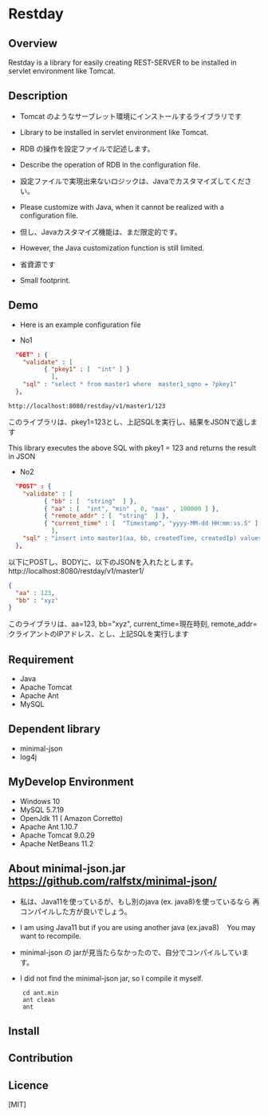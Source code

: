 Restday
====

## Overview

Restday is a library for easily creating REST-SERVER to be installed in servlet environment like Tomcat.

## Description

-   Tomcat のようなサーブレット環境にインストールするライブラリです
-   Library to be installed in servlet environment like Tomcat.
   
-   RDB の操作を設定ファイルで記述します。
-   Describe the operation of RDB in the configuration file.

-   設定ファイルで実現出来ないロジックは、Javaでカスタマイズしてください。
-   Please customize with Java, when it cannot be realized with a configuration file.


-   但し、Javaカスタマイズ機能は、まだ限定的です。
-    However, the Java customization function is still limited.

-   省資源です
-   Small footprint.   

## Demo

-   Here is an example configuration file

-  No1

```JSON
  "GET" : {
    "validate" : [ 
          { "pkey1" : [  "int" ] }
            ],
    "sql" : "select * from master1 where  master1_sqno = ?pkey1"
  },
```


    http://localhost:8080/restday/v1/master1/123


このライブラリは、pkey1=123とし、上記SQLを実行し、結果をJSONで返します

This library executes the above SQL with pkey1 = 123 and returns the result in JSON

- No2

```JSON
  "POST" : {
    "validate" : [ 
          { "bb" : [  "string"  ] },
          { "aa" : [  "int", "min" , 0, "max" , 100000 ] },
          { "remote_addr" : [  "string"  ] },
          { "current_time" : [  "Timestamp", "yyyy-MM-dd HH:mm:ss.S" ] }
            ],
    "sql" : "insert into master1(aa, bb, createdTime, createdIp) values (?aa, ?bb, ?current_time, ?remote_addr) "
  },
```

以下にPOSTし、BODYに、以下のJSONを入れたとします。
    http://localhost:8080/restday/v1/master1/


```JSON
{
  "aa" : 123,
  "bb" : "xyz"
}
```

このライブラリは、aa=123, bb="xyz", current_time=現在時刻, remote_addr=クライアントのIPアドレス、とし、上記SQLを実行します






## Requirement

-   Java 
-   Apache Tomcat
-   Apache Ant
-   MySQL




## Dependent library

-   minimal-json   
-   log4j




## MyDevelop Environment

-  Windows 10
-  MySQL 5.7.19
-  OpenJdk 11 ( Amazon Corretto)
-  Apache Ant      1.10.7
-  Apache Tomcat   9.0.29
-  Apache NetBeans 11.2


## About minimal-json.jar   https://github.com/ralfstx/minimal-json/

-   私は、Java11を使っているが、もし別のjava (ex. java8)を使っているなら
   再コンパイルした方が良いでしょう。
   
-   I am using Java11 but if you are using another java (ex.java8)
   You may want to recompile.   
   
-   minimal-json の jarが見当たらなかったので、自分でコンパイルしています。
-   I did not find the minimal-json jar, so I compile it myself.


```Batchfile
    cd ant.min
    ant clean
    ant
```


## Install
   
  
## Contribution

  

## Licence

[MIT]



